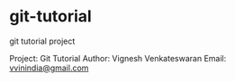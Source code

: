 # git-tutorial
git tutorial project

Project: Git Tutorial
Author: Vignesh Venkateswaran
Email: vvinindia@gmail.com
